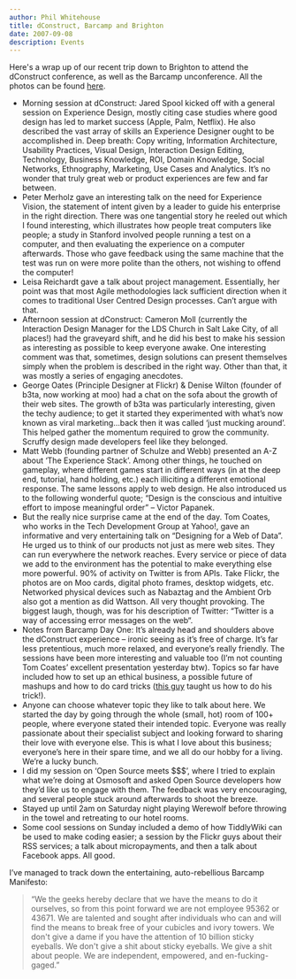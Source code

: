 ```yaml
---
author: Phil Whitehouse
title: dConstruct, Barcamp and Brighton
date: 2007-09-08
description: Events
---
```

Here's a wrap up of our recent trip down to Brighton to attend the dConstruct conference, as well as the Barcamp unconference. All the photos can be found [here](https://www.flickr.com/photos/philliecasablanca/albums/72157603211141013).

* Morning session at dConstruct: Jared Spool kicked off with a general session on Experience Design, mostly citing case studies where good design has led to market success (Apple, Palm, Netflix). He also described the vast array of skills an Experience Designer ought to be accomplished in. Deep breath: Copy writing, Information Architecture, Usability Practices, Visual Design, Interaction Design Editing, Technology, Business Knowledge, ROI, Domain Knowledge, Social Networks, Ethnography, Marketing, Use Cases and Analytics. It’s no wonder that truly great web or product experiences are few and far between.
* Peter Merholz gave an interesting talk on the need for Experience Vision, the statement of intent given by a leader to guide his enterprise in the right direction. There was one tangential story he reeled out which I found interesting, which illustrates how people treat computers like people; a study in Stanford involved people running a test on a computer, and then evaluating the experience on a computer afterwards. Those who gave feedback using the same machine that the test was run on were more polite than the others, not wishing to offend the computer!
* Leisa Reichardt gave a talk about project management. Essentially, her point was that most Agile methodologies lack sufficient direction when it comes to traditional User Centred Design processes. Can’t argue with that.
* Afternoon session at dConstruct: Cameron Moll (currently the Interaction Design Manager for the LDS Church in Salt Lake City, of all places!) had the graveyard shift, and he did his best to make his session as interesting as possible to keep everyone awake. One interesting comment was that, sometimes, design solutions can present themselves simply when the problem is described in the right way. Other than that, it was mostly a series of engaging anecdotes.
* George Oates (Principle Designer at Flickr) & Denise Wilton (founder of b3ta, now working at moo) had a chat on the sofa about the growth of their web sites. The growth of b3ta was particularly interesting, given the techy audience; to get it started they experimented with what’s now known as viral marketing...back then it was called ‘just mucking around’. This helped gather the momentum required to grow the community. Scruffy design made developers feel like they belonged.
* Matt Webb (founding partner of Schulze and Webb) presented an A-Z about ‘The Experience Stack’. Among other things, he touched on gameplay, where different games start in different ways (in at the deep end, tutorial, hand holding, etc.) each illiciting a different emotional response. The same lessons apply to web design. He also introduced us to the following wonderful quote; “Design is the conscious and intuitive effort to impose meaningful order” – Victor Papanek.
* But the really nice surprise came at the end of the day. Tom Coates, who works in the Tech Development Group at Yahoo!, gave an informative and very entertaining talk on “Designing for a Web of Data”. He urged us to think of our products not just as mere web sites. They can run everywhere the network reaches. Every service or piece of data we add to the environment has the potential to make everything else more powerful. 90% of activity on Twitter is from APIs. Take Flickr, the photos are on Moo cards, digital photo frames, desktop widgets, etc. Networked physical devices such as Nabaztag and the Ambient Orb also got a mention as did Wattson. All very thought provoking. The biggest laugh, though, was for his description of Twitter: “Twitter is a way of accessing error messages on the web“.
* Notes from Barcamp Day One: It’s already head and shoulders above the dConstruct experience – ironic seeing as it’s free of charge. It’s far less pretentious, much more relaxed, and everyone’s really friendly. The sessions have been more interesting and valuable too (I’m not counting Tom Coates’ excellent presentation yesterday btw). Topics so far have included how to set up an ethical business, a possible future of mashups and how to do card tricks ([this guy](http://youtube.com/watch?v=tScm-eZInBE) taught us how to do his trick!).
* Anyone can choose whatever topic they like to talk about here. We started the day by going through the whole (small, hot) room of 100+ people, where everyone stated their intended topic. Everyone was really passionate about their specialist subject and looking forward to sharing their love with everyone else. This is what I love about this business; everyone’s here in their spare time, and we all do our hobby for a living. We’re a lucky bunch.
* I did my session on ‘Open Source meets $$$’, where I tried to explain what we’re doing at Osmosoft and asked Open Source developers how they’d like us to engage with them. The feedback was very encouraging, and several people stuck around afterwards to shoot the breeze.
* Stayed up until 2am on Saturday night playing Werewolf before throwing in the towel and retreating to our hotel rooms.
* Some cool sessions on Sunday included a demo of how TiddlyWiki can be used to make coding easier; a session by the Flickr guys about their RSS services; a talk about micropayments, and then a talk about Facebook apps. All good.

I’ve managed to track down the entertaining, auto-rebellious Barcamp Manifesto:

> “We the geeks hereby declare that we have the means to do it ourselves,
so from this point forward we are not employee 95362 or 43671.
We are talented and sought after individuals who can and will find the
means to break free of your cubicles and ivory towers.
We don't give a dame if you have the attention of 10 billion sticky eyeballs.
We don't give a shit about sticky eyeballs.
We give a shit about people.
We are independent, empowered, and en-fucking-gaged.”
